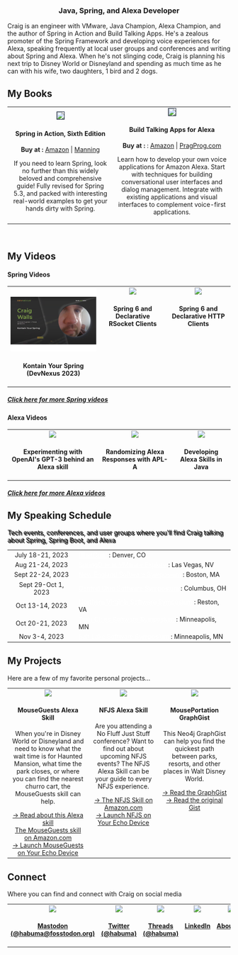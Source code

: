 <h3 align="center">Java, Spring, and Alexa Developer</h3>
<p>Craig is an engineer with VMware, Java Champion, Alexa Champion, and the author of Spring in Action and Build Talking Apps. He's a zealous promoter of the Spring Framework and developing voice experiences for Alexa, speaking frequently at local user groups and conferences and writing about Spring and Alexa. When he's not slinging code, Craig is planning his next trip to Disney World or Disneyland and spending as much time as he can with his wife, two daughters, 1 bird and 2 dogs.</p>

<h2>My Books</h2>

<table>
  <tr>
    <td align="center">
        <a href="http://www.amazon.com/gp/product/1617297577/?tag=habumacom-20" target="_blank"><img src="https://www.habuma.com/img/SiA6_FrontCover.jpg" style="border:1px solid #0D1C35;"/></a>
        <h4>Spring in Action, Sixth Edition</h4>
        <b>Buy at :</b> <a href="http://www.amazon.com/gp/product/1617297577/?tag=habumacom-20" target="_blank">Amazon</a> | <a href="https://www.manning.com/books/spring-in-action-sixth-edition?a_aid=habuma&a_bid=f205d999&chan=habuma" target="_blank">Manning</a>
        <p>If you need to learn Spring, look no further than this widely beloved and comprehensive guide! Fully revised for Spring 5.3, and packed with interesting real-world examples to get your hands dirty with Spring.</p>
    </td>
    <td align="center">
        <a href="http://www.amazon.com/gp/product/1680507257/?tag=habumacom-20" target="_blank"><img src="https://www.habuma.com/img/BTA_FrontCover.jpg" style="border:1px solid #0D1C35;"/></a>
        <h4>Build Talking Apps for Alexa</h4>
        <b>Buy at :</b> : <a href="http://www.amazon.com/gp/product/1680507257/?tag=habumacom-20" target="_blank">Amazon</a> | <a href="https://pragprog.com/titles/cwalexa/build-talking-apps-for-alexa/" target="_blank">PragProg.com</a>
        <p>Learn how to develop your own voice applications for Amazon Alexa. Start with techniques for building conversational user interfaces and dialog management. Integrate with existing applications and visual interfaces to complement voice-first applications.</p>
    </td>
  </tr>
</table>

<br>
<h2>My Videos</h2>
<h4>Spring Videos</h4>
<table>
  <tr>
    <td align="center" valign="top">
        <a href="https://www.youtube.com/watch?v=EZBHAwuQl_U"><img src="KontainYourSpringDevNexus.png" width="480" /></a>
        <h4>Kontain Your Spring (DevNexus 2023)</h4>
    </td>
    <td align="center" valign="top">
        <a href="https://www.youtube.com/watch?v=I9u_DZtmhwI"><img src="https://img.youtube.com/vi/I9u_DZtmhwI/0.jpg"/></a>
        <h4>Spring 6 and Declarative RSocket Clients</h4>
    </td>
    <td align="center" valign="top">
        <a href="https://www.youtube.com/watch?v=QXgq_e7etXc"><img src="https://img.youtube.com/vi/QXgq_e7etXc/0.jpg"/></a>
        <h4>Spring 6 and Declarative HTTP Clients</h4>
    </td>
  </tr>
</table>
<h5><a href="https://www.youtube.com/channel/UC4KvfQvH5XAfbA5g7sMdOww" target="_blank">Click here for more Spring videos</a></h5>

<h4>Alexa Videos</h4>
<table>
  <tr>
    <td align="center" valign="top">
        <a href="https://www.youtube.com/watch?v=4g_rY451bxM"><img src="https://img.youtube.com/vi/4g_rY451bxM/0.jpg"/></a>
        <h4>Experimenting with OpenAI's GPT-3 behind an Alexa skill</h4>
    </td>
    <td align="center" valign="top">
        <a href="https://www.youtube.com/watch?v=Sg4RZlH2vh8"><img src="https://img.youtube.com/vi/Sg4RZlH2vh8/0.jpg"/></a>
        <h4>Randomizing Alexa Responses with APL-A</h4>
    </td>
    <td align="center" valign="top">
        <a href="https://www.youtube.com/watch?v=YAE8rqwzgX4"><img src="https://img.youtube.com/vi/YAE8rqwzgX4/0.jpg"/></a>
        <h4>Developing Alexa Skills in Java</h4>
    </td>
  </tr>
</table>
<h5><a href="https://www.youtube.com/channel/UC3PN-vEhnKGUo4mIauOqHUQ" target="_blank">Click here for more Alexa videos</a></h5>

<h2>My Speaking Schedule</h2>
<p class="lead" style="text-shadow: 2px 2px #000000;">Tech events, conferences, and user groups where you&#39;ll find Craig talking about Spring, Spring Boot, and Alexa</p>
<table>
    <tr>
    <td align="center">July 18-21, 2023</td>
    <td><a style="color: white;" href="https://uberconf.com/" target="_blank">ÜberConf</a> : Denver, CO</td>
    </tr>
    <tr>
    <td align="center">Aug 21-24, 2023</td>
    <td><a style="color: white;" href="https://springone.io/" target="_blank">SpringOne at VMware Explore</a> : Las Vegas, NV</td>
    </tr>
    <tr>
    <td align="center">Sept 22-24, 2023</td>
    <td><a style="color: white;" href="https://nofluffjuststuff.com/boston" target="_blank">New England Software Symposium</a> : Boston, MA</td>
    </tr>
    <tr>
    <td align="center">Sept 29-Oct 1, 2023</td>
    <td><a style="color: white;" href="https://nofluffjuststuff.com/columbus" target="_blank">Central Ohio Software Symposium</a> : Columbus, OH</td>
    </tr>
    <tr>
    <td align="center">Oct 13-14, 2023</td>
    <td><a style="color: white;" href="https://nofluffjuststuff.com/reston" target="_blank">Northern Virginia Software Symposium</a> : Reston, VA</td>
    </tr>
    <tr>
    <td align="center">Oct 20-21, 2023</td>
    <td><a style="color: white;" href="https://nofluffjuststuff.com/minneapolis" target="_blank">Twin Cities Software Symposium</a> : Minneapolis, MN</td>
    </tr>
    <tr>
    <td align="center">Nov 3-4, 2023</td>
    <td><a style="color: white;" href="https://nofluffjuststuff.com/saltlakecity" target="_blank">Salt Lake Software Symposium</a> : Minneapolis, MN</td>
    </tr>

</table>


<h2>My Projects</h2>
<p>Here are a few of my favorite personal projects...</p>
<table>
  <tr>
    <td align="center" valign="top">
        <a href="https://www.amazon.com/Craig-Walls-Mouse-Guests/dp/B094YZSGNV" target="_blank"><img src="https://www.habuma.com/img/MouseGuestsSkill.png" style="height: 210px;"/></a>
        <h4>MouseGuests Alexa Skill</h4>
        <p>When you're in Disney World or Disneyland and need to know what the wait time is for Haunted Mansion, what time the park closes, or where you can find the nearest churro cart, the MouseGuests skill can help.</p>
        <a href="https://www.habuma.com/mouseguests">&#8594; Read about this Alexa skill</a><br/>
        <a href="https://www.amazon.com/Craig-Walls-Mouse-Guests/dp/B094YZSGNV" target="_blank">The MouseGuests skill on Amazon.com</a><br/>
        <a href="https://alexa-skills.amazon.com/apis/custom/skills/amzn1.ask.skill.18335bd4-876e-46e6-a8a7-b5263715a541/launch" target="_blank">&#8594; Launch MouseGuests on Your Echo Device</a>
    </td>
    <td align="center" valign="top">
        <a href="https://www.amazon.com/Craig-Walls-Fluff-Just-Stuff/dp/B09F3NX3NB" target="_blank"><img src="https://www.habuma.com/img/NFJSSkill.png" height="420" style="height: 210px;"/></a>
        <h4>NFJS Alexa Skill</h4>
        <p>Are you attending a No Fluff Just Stuff conference? Want to find out about upcoming NFJS events? The NFJS Alexa Skill can be your guide to every NFJS experience.</p>
        <a href="https://www.amazon.com/Craig-Walls-Fluff-Just-Stuff/dp/B09F3NX3NB" target="_blank">&#8594; The NFJS Skill on Amazon.com</a><br/>
        <a href="https://alexa-skills.amazon.com/apis/custom/skills/amzn1.ask.skill.294386c7-bfd7-40c5-8d44-2f4795e6d0d4/launch" target="_blank">&#8594; Launch NFJS on Your Echo Device</a>
    </td>
    <td align="center" valign="top">
        <a href="https://neo4j.com/graphgists/mouseportation/" target="_blank"><img src="https://www.habuma.com/img/MousePortationGraphGist.png" height="420" style="height: 210px;"/></a>
        <h4>MousePortation GraphGist</h4>
        <p>This Neo4j GraphGist can help you find the quickest path between parks, resorts, and other places in Walt Disney World.</p>
        <a href="https://neo4j.com/graphgists/mouseportation/" target="_blank">&#8594; Read the GraphGist</a><br/>
        <a href="https://gist.github.com/habuma/17d2061f929bfbcb399d" target="_blank">&#8594; Read the original Gist</a>
    </td>
  </tr>
</table>

<h2>Connect</h2>
<p>Where you can find and connect with Craig on social media</p>
<table width="100%">
  <tr>
    <td align="center" valign="top" width="25%">
        <a rel="me" href="https://fosstodon.org/@habuma" target="_blank">
            <img src="https://www.habuma.com/img/mastodon.png" height="100"/>
            <h4>Mastodon<br/>(@habuma@fosstodon.org)</h4>
    </td>
    <td align="center" valign="top" width="25%">
        <a rel="me" href="https://twitter.com/habuma" target="_blank">
            <img src="https://www.habuma.com/img/twitter.png" height="100"/>
            <h4>Twitter<br/>(@habuma)</h4>
        </a>
    </td>
    <td align="center" valign="top" width="25%">
        <a rel="me" href="https://www.threads.net/@habuma" target="_blank">
            <img src="https://www.habuma.com/img/threads.png" height="100"/>
            <h4>Threads<br/>(@habuma)</h4>
        </a>
    </td>
    <td align="center" valign="top" width="25%">
        <a rel="me" href="https://www.linkedin.com/in/habuma" target="_blank">
            <img src="https://www.habuma.com/img/linkedin.png" height="100"/>
            <h4>LinkedIn</h4>
        </a>
    </td>
    <td align="center" valign="top" width="25%">
        <a rel="me" href="https://about.me/craig_walls" target="_blank">
            <img src="https://www.habuma.com/img/aboutme.png" height="100"/>
            <h4>About.me</h4>
        </a>
    </td>
  </tr>
</table>
